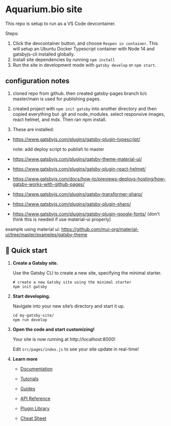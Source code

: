 # Aquarium.bio site

This repo is setup to run as a VS Code devcontainer.

Steps:

1. Click the devcontainer button, and choose `Reopen in container`.
   This will setup an Ubuntu Docker Typescript container with Node 14 and gatsbyjs-cli installed globally.
2. Install site dependencies by running `npm install`
3. Run the site in development mode with `gatsby develop` or `npm start`.

## configuration notes



1. cloned repo from github. then created gatsby-pages branch b/c master/main is used for publishing pages.
2. created project with `npm init gatsby` into another directory and then copied everything but .git and node_modules.
   select responsive images, react helmet, and mdx.
   Then ran npm install.

3. These are installed:

- https://www.gatsbyjs.com/plugins/gatsby-plugin-typescript/

  note: add deploy script to publish to master

- https://www.gatsbyjs.com/plugins/gatsby-theme-material-ui/
- https://www.gatsbyjs.com/plugins/gatsby-plugin-react-helmet/
- https://www.gatsbyjs.com/docs/how-to/previews-deploys-hosting/how-gatsby-works-with-github-pages/
- https://www.gatsbyjs.com/plugins/gatsby-transformer-sharp/
- https://www.gatsbyjs.com/plugins/gatsby-plugin-sharp/
- https://www.gatsbyjs.com/plugins/gatsby-plugin-google-fonts/ (don't think this is needed if use material-ui properly)


example using material ui: https://github.com/mui-org/material-ui/tree/master/examples/gatsby-theme

<!-- <p align="center">
  <a href="https://www.gatsbyjs.com/?utm_source=starter&utm_medium=readme&utm_campaign=minimal-starter">
    <img alt="Gatsby" src="https://www.gatsbyjs.com/Gatsby-Monogram.svg" width="60" />
  </a>
</p>
<h1 align="center">
  Gatsby minimal starter
</h1> -->

## 🚀 Quick start

1.  **Create a Gatsby site.**

    Use the Gatsby CLI to create a new site, specifying the minimal starter.

    ```shell
    # create a new Gatsby site using the minimal starter
    npm init gatsby
    ```

2.  **Start developing.**

    Navigate into your new site’s directory and start it up.

    ```shell
    cd my-gatsby-site/
    npm run develop
    ```

3.  **Open the code and start customizing!**

    Your site is now running at http://localhost:8000!

    Edit `src/pages/index.js` to see your site update in real-time!

4.  **Learn more**

    - [Documentation](https://www.gatsbyjs.com/docs/?utm_source=starter&utm_medium=readme&utm_campaign=minimal-starter)

    - [Tutorials](https://www.gatsbyjs.com/tutorial/?utm_source=starter&utm_medium=readme&utm_campaign=minimal-starter)

    - [Guides](https://www.gatsbyjs.com/tutorial/?utm_source=starter&utm_medium=readme&utm_campaign=minimal-starter)

    - [API Reference](https://www.gatsbyjs.com/docs/api-reference/?utm_source=starter&utm_medium=readme&utm_campaign=minimal-starter)

    - [Plugin Library](https://www.gatsbyjs.com/plugins?utm_source=starter&utm_medium=readme&utm_campaign=minimal-starter)

    - [Cheat Sheet](https://www.gatsbyjs.com/docs/cheat-sheet/?utm_source=starter&utm_medium=readme&utm_campaign=minimal-starter)
